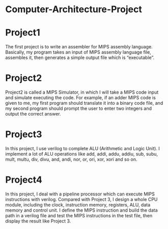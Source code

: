 # Computer-Architecture-Project
# Project1
The first project is to write an assembler for MIPS assembly language. Basically, my program takes an input of MIPS assembly language file, assembles it, then generates a 
simple output file which is “executable”.
# Project2
Project2 is called a MIPS Simulator, in which I will take a MIPS code input and simulate executing the 
code. For example, if an adder MIPS code is given to me, my first program should translate it 
into a binary code file, and my second program should prompt the user to enter two integers 
and output the correct answer.
# Project3
In this project, I use verilog to complete ALU (Arithmetic and Logic Unit). I implement a lot of ALU operations like add, addi, addu, addiu, sub, subu, mult, multu, div, divu, and, andi, nor, or, ori, xor, xori and so on.
# Project4
In this project, I deal with a pipeline processor which can execute 
MIPS instructions with verilog. Compared with Project 3, I design a whole 
CPU module, including the clock, instruction memory, registers, ALU, data memory and 
control unit. I define the MIPS instruction and build the data path in a verilog 
file and test the MIPS instructions in the test file, then display the result like Project 3.
